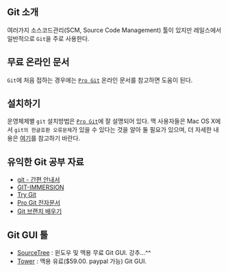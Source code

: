 ## Git 소개

여러가지 소스코드관리(SCM, Source Code Management) 툴이 있지만 레일스에서 일반적으로 `Git`을 주로 사용한다.

## 무료 온라인 문서

`Git`에 처음 접하는 경우에는 [`Pro Git`](http://git-scm.com/book/ko) 온라인 문서를 참고하면 도움이 된다.

## 설치하기

운영체제별 `git` 설치방법은 [`Pro Git`](http://git-scm.com/book/ko/시작하기-Git-설치)에 잘 설명되어 있다. 맥 사용자들은 Mac OS X에서 `git의 한글호환 오류문제`가 있을 수 있다는 것을 알아 둘 필요가 있으며, 더 자세한 내용은 [여기](http://resoneit.blogspot.kr/2013/06/git.html)를 참고하기 바란다.

## 유익한 Git 공부 자료

* [git - 간편 안내서](http://rogerdudler.github.io/git-guide/index.ko.html)
* [GIT-IMMERSION](http://gitimmersion.com)
* [Try Git](https://www.codeschool.com/courses/try-git)
* [Pro Git 전자문서](http://dogfeet.github.io/articles/2012/progit.html)
* [Git 브랜치 배우기](http://pcottle.github.io/learnGitBranching/)


## Git GUI 툴

* [SourceTree](http://www.sourcetreeapp.com/) : 윈도우 및 맥용 무료 Git GUI. 강추...^^
* [Tower](http://www.git-tower.com/) : 맥용 유료($59.00. paypal 가능) Git GUI.
